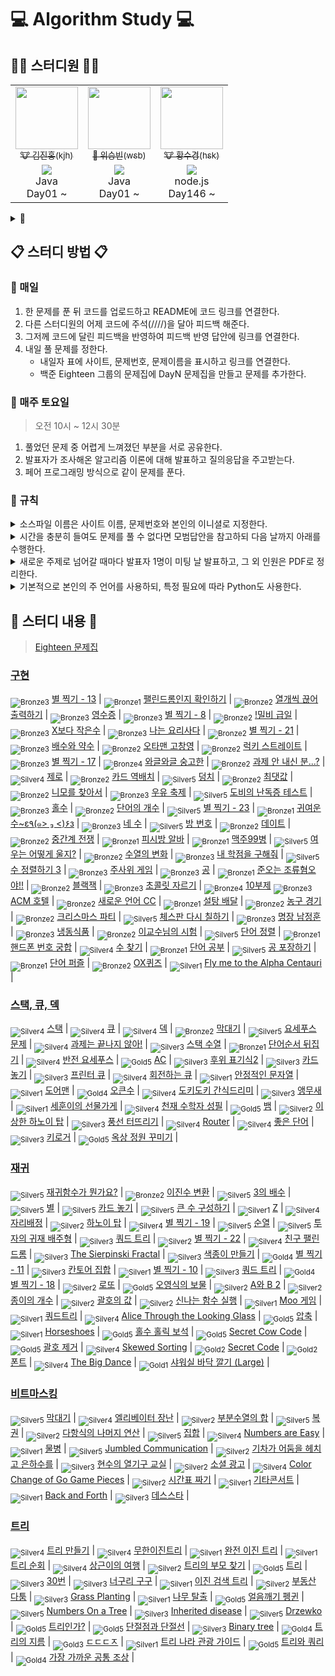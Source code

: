 # 💻 Algorithm Study 💻

## 👨‍💻 스터디원 👩‍💻
<table>
  <tr>
    <td align="center">
      <a href="https://github.com/deepredk">
        <img src="https://avatars.githubusercontent.com/u/33937365?v=4" width="100px;" alt=""/>
        <br />
        <sub>🐮 김진홍(kjh)</sub>
      </a>
    </td>
    <td align="center">
      <a href="https://github.com/Winning-Bean">
        <img src="https://avatars.githubusercontent.com/u/53260922?v=4" width="100px;" alt=""/>
        <br />
        <sub>🐯 위승빈(wsb)</sub>
      </a>
    </td>
    <td align="center">
      <a href="https://github.com/sukyeongh">
        <img src="https://avatars.githubusercontent.com/u/50071076?v=4" width="100px;" alt=""/>
        <br />
        <sub>🐮 황수경(hsk)</sub>
      </a>
    </td>
  </tr>
  <tr>
    <td align="center">
      <a href="https://solved.ac/deepred">
        <img src="http://mazassumnida.wtf/api/mini/generate_badge?boj=deepred">
      </a>
      <br />
      Java
      <br/>
      Day01 ~
    </td>
    <td align="center">
      <a href="https://solved.ac/wsb0722">
        <img src="http://mazassumnida.wtf/api/mini/generate_badge?boj=wsb0722">
      </a>
      <br />
      Java
      <br/>
      Day01 ~
    </td>
    <td align="center">
      <a href="https://solved.ac/hsk10271">
        <img src="http://mazassumnida.wtf/api/mini/generate_badge?boj=hsk10271">
      </a>
      <br />
      node.js
      <br/>
      Day146 ~ 
    </td>
  </tr>
</table>

<details>
<summary>🤝</summary>
  <table>
    <tr>
      <td align="center">
        <a href="https://github.com/jjklunicc">
          <img src="https://avatars.githubusercontent.com/u/55953594?v=4" width="100px;" alt=""/>
          <br />
          <sub>🐉 이예은(lye)</sub>
        </a>
      </td>
      <td align="center">
        <a href="https://github.com/cousim46">
          <img src="https://avatars.githubusercontent.com/u/67584874?v=4" width="100px;" alt=""/>
          <br />
          <sub>🐯 정회운(jhw)</sub>
        </a>
      </td>
    </tr>
    <tr>
      <td align="center">
        <a href="https://solved.ac/jjklunicc">
          <img src="http://mazassumnida.wtf/api/mini/generate_badge?boj=jjklunicc">
        </a>
        <br />
        C#
        <br/>
        Day01 ~ Day43
      </td>
      <td align="center">
        <a href="https://solved.ac/cousim46">
          <img src="http://mazassumnida.wtf/api/mini/generate_badge?boj=cousim46">
        </a>
        <br />
        Java
        <br/>
        Day01 ~ Day16
      </td>
    </tr>
  </table>
</details>

## 📋 스터디 방법 📋
### 📌 매일
1. 한 문제를 푼 뒤 코드를 업로드하고 README에 코드 링크를 연결한다.
2. 다른 스터디원의 어제 코드에 주석(////)을 달아 피드백 해준다.
3. 그저께 코드에 달린 피드백을 반영하여 피드백 반영 답안에 링크를 연결한다.
4. 내일 풀 문제를 정한다.
    * 내일자 표에 사이트, 문제번호, 문제이름을 표시하고 링크를 연결한다.
    * 백준 Eighteen 그룹의 문제집에 DayN 문제집을 만들고 문제를 추가한다.

### 📌 매주 토요일
> 오전 10시 ~ 12시 30분
1. 풀었던 문제 중 어렵게 느껴졌던 부분을 서로 공유한다.
2. 발표자가 조사해온 알고리즘 이론에 대해 발표하고 질의응답을 주고받는다.
3. 페어 프로그래밍 방식으로 같이 문제를 푼다.

### 📌 규칙
<details>
<summary>소스파일 이름은 사이트 이름, 문제번호와 본인의 이니셜로 지정한다.</summary>

* [백준](https://www.acmicpc.net) - 기본 알고리즘 문제 사이트
  * 기본 답안 : boj0000_hgd
  * 피드백 반영 답안 : boj0000_hgd_fb
  * 모범 답안 : boj0000_rank

</details>
<details>
<summary>시간을 충분히 들여도 문제를 풀 수 없다면 모범답안을 참고하되 다음 날까지 아래를 수행한다.</summary>

  1. 해당 소스코드 맨 위에 // 문제 실패 : 이유를 적는다.
      * 본인의 코드가 왜 안 됐는지를 이해한다.
      * 이해한대로 주석을 작성한다.
      * README의 답안에 *기울기*를 주어 링크한다.
  2. 모범 답안 맨 위에 // 문제 실패 - 모범 답안 을 적는다.
      * 모범 답안의 로직과 구현을 이해한다.
      * 이해한 로직과 구현을 각 줄의 주석으로 작성한다.
      * README의 피드백 반영 답안에 *기울기*를 주어 링크한다.

</details>

<details>
  <summary>새로운 주제로 넘어갈 때마다 발표자 1명이 미팅 날 발표하고, 그 외 인원은 PDF로 정리한다.</summary>
</details>

<details>
  <summary>기본적으로 본인의 주 언어를 사용하되, 특정 필요에 따라 Python도 사용한다.</summary>
</details>

## 📝 스터디 내용 📝
> [Eighteen 문제집](https://www.acmicpc.net/group/workbook/list/9797)

<!-- tier 리스트 S -->
[Unrated]: https://user-images.githubusercontent.com/33937365/126247607-85783912-c11a-4d50-ac36-8cc7dcb75cd2.png
[Bronze5]: https://user-images.githubusercontent.com/33937365/126247611-e362d727-17a4-4737-a232-5827e185ab7c.png
[Bronze4]: https://user-images.githubusercontent.com/33937365/126247612-89cbc675-e1d4-43a2-950b-1cb014dca697.png
[Bronze3]: https://user-images.githubusercontent.com/33937365/126247613-b8408610-7bc4-40f8-804f-a30a45ddbb68.png
[Bronze2]: https://user-images.githubusercontent.com/33937365/126247614-d85dc6ff-a520-4c00-82bd-eb593b156bd8.png
[Bronze1]: https://user-images.githubusercontent.com/33937365/126247616-04b2ab30-9891-4b7b-8cb4-38e99b97e834.png
[Silver5]: https://user-images.githubusercontent.com/33937365/126247618-38c5c905-672b-4d75-808e-8a7d45ea577d.png
[Silver4]: https://user-images.githubusercontent.com/33937365/126247620-ba2d1b96-b0aa-4b88-80c5-71569c69bbc3.png
[Silver3]: https://user-images.githubusercontent.com/33937365/126247621-1b55b7f4-3a79-4348-8a63-f00c1813853e.png
[Silver2]: https://user-images.githubusercontent.com/33937365/126247622-a83b30a9-6618-4593-b775-6f6730afd3f6.png
[Silver1]: https://user-images.githubusercontent.com/33937365/126247625-8d82f8ab-6f95-4ef8-a243-be31f548596e.png
[Gold5]: https://user-images.githubusercontent.com/33937365/126247627-2979d4d5-915a-4c4e-adb7-c171f9bafe28.png
[Gold4]: https://user-images.githubusercontent.com/33937365/126247629-b24e1e24-4579-450f-bc3c-f166361091dd.png
[Gold3]: https://user-images.githubusercontent.com/33937365/126247630-80fb15af-debc-451d-a937-6c9c6bfa693b.png
[Gold2]: https://user-images.githubusercontent.com/33937365/126247633-7112f6a6-57da-4d1d-953f-5414ba8ffc3d.png
[Gold1]: https://user-images.githubusercontent.com/33937365/126247635-42bd3af9-e129-4379-b44a-22d75de3def6.png
[Platinum5]: https://user-images.githubusercontent.com/33937365/126247636-763e3bc4-43a9-4724-8ce1-c2288aecb636.png
[Platinum4]: https://user-images.githubusercontent.com/33937365/126247637-af30d243-2771-4966-b0bb-0901b9fd4989.png
[Platinum3]: https://user-images.githubusercontent.com/33937365/126247640-cfd654db-86d8-42a9-8d1b-0f3494758330.png
[Platinum2]: https://user-images.githubusercontent.com/33937365/126247641-3e60e9a6-5116-4005-a87d-bfb59969c87a.png
[Platinum1]: https://user-images.githubusercontent.com/33937365/126247643-23bba5ac-52c4-442a-a88a-2eb8998f6446.png
[Diamond5]: https://user-images.githubusercontent.com/33937365/126247645-870445bf-25d9-45ce-9c07-a25949ffad21.png
[Diamond4]: https://user-images.githubusercontent.com/33937365/126247646-b2d7e328-c205-448d-a5bf-c6294c07edaa.png
[Diamond3]: https://user-images.githubusercontent.com/33937365/126247647-db568f94-882f-410c-bd1b-63d49c87623c.png
[Diamond2]: https://user-images.githubusercontent.com/33937365/126247648-52f92f07-0fb9-4b1d-a344-6e9b81d81044.png
[Diamond1]: https://user-images.githubusercontent.com/33937365/126247649-4d068f63-f5e1-40df-910e-dceeb2b7de99.png
[Ruby5]: https://user-images.githubusercontent.com/33937365/126247652-94013ea7-9a96-4068-b922-01535c85801d.png
[Ruby4]: https://user-images.githubusercontent.com/33937365/126247655-a10f7077-6341-416e-938c-b500b7022aca.png
[Ruby3]: https://user-images.githubusercontent.com/33937365/126247656-d0e16a36-5080-4585-a465-4e4f5302beef.png
[Ruby2]: https://user-images.githubusercontent.com/33937365/126247659-1d249660-02a2-4a95-966f-074f99df70fe.png
[Ruby1]: https://user-images.githubusercontent.com/33937365/126247660-8e0d236d-eaef-42b3-8983-28f9e6c94ff9.png
<!-- tier 리스트 E -->

### [구현](https://github.com/deepredk/BCU_Algorithm_Study/tree/main/Study1%20-%20Implementation)
<sub>![Bronze3]</sub> [별 찍기 - 13](https://www.acmicpc.net/problem/2523) |
<sub>![Bronze1]</sub> [팰린드롬인지 확인하기](https://www.acmicpc.net/problem/10988) |
<sub>![Bronze2]</sub> [열개씩 끊어 출력하기](https://www.acmicpc.net/problem/11721) |
<sub>![Bronze3]</sub> [영수증](https://www.acmicpc.net/problem/5565) |
<sub>![Bronze3]</sub> [별 찍기 - 8](https://www.acmicpc.net/problem/2445) |
<sub>![Bronze2]</sub> [!밀비 급일](https://www.acmicpc.net/problem/11365) |
<sub>![Bronze3]</sub> [X보다 작은수](https://www.acmicpc.net/problem/10871) |
<sub>![Bronze3]</sub> [나는 요리사다](https://www.acmicpc.net/problem/2953) |
<sub>![Bronze2]</sub> [별 찍기 - 21](https://www.acmicpc.net/problem/10996) |
<sub>![Bronze3]</sub> [배수와 약수](https://www.acmicpc.net/problem/5086) |
<sub>![Bronze2]</sub> [오타맨 고창영](https://www.acmicpc.net/problem/2711) |
<sub>![Bronze2]</sub> [럭키 스트레이트](https://www.acmicpc.net/problem/18406) |
<sub>![Bronze3]</sub> [별 찍기 - 17](https://www.acmicpc.net/problem/10992) |
<sub>![Bronze4]</sub> [와글와글 숭고한](https://www.acmicpc.net/problem/17388) |
<sub>![Bronze2]</sub> [과제 안 내신 분...?](https://www.acmicpc.net/problem/5597) |
<sub>![Silver4]</sub> [제로](https://www.acmicpc.net/problem/10773) |
<sub>![Bronze2]</sub> [카드 역배치](https://www.acmicpc.net/problem/10804) |
<sub>![Silver5]</sub> [덩치](https://www.acmicpc.net/problem/7568) |
<sub>![Bronze2]</sub> [최댓값](https://www.acmicpc.net/problem/2562) |
<sub>![Bronze2]</sub> [니모를 찾아서](https://www.acmicpc.net/problem/10173) |
<sub>![Bronze3]</sub> [우유 축제](https://www.acmicpc.net/problem/14720) |
<sub>![Silver5]</sub> [도비의 난독증 테스트](https://www.acmicpc.net/problem/2204) |
<sub>![Bronze3]</sub> [홀수](https://www.acmicpc.net/problem/2576) |
<sub>![Bronze2]</sub> [단어의 개수](https://www.acmicpc.net/problem/1152) |
<sub>![Silver5]</sub> [별 찍기 - 23](https://www.acmicpc.net/problem/13015) |
<sub>![Bronze1]</sub> [귀여운 수~ε٩(๑> ₃ <)۶з](https://www.acmicpc.net/problem/17294) |
<sub>![Bronze3]</sub> [네 수](https://www.acmicpc.net/problem/10824) |
<sub>![Silver5]</sub> [방 번호](https://www.acmicpc.net/problem/1475) |
<sub>![Bronze2]</sub> [데이트](https://www.acmicpc.net/problem/1296) |
<sub>![Bronze2]</sub> [중간계 전쟁](https://www.acmicpc.net/problem/4435) |
<sub>![Bronze1]</sub> [피시방 알바](https://www.acmicpc.net/problem/1453) |
<sub>![Bronze1]</sub> [맥주99병](https://www.acmicpc.net/problem/17293) |
<sub>![Silver5]</sub> [여우는 어떻게 울지?](https://www.acmicpc.net/problem/9536) |
<sub>![Bronze2]</sub> [수열의 변화](https://www.acmicpc.net/problem/1551) |
<sub>![Bronze3]</sub> [내 학점을 구해줘](https://www.acmicpc.net/problem/10984) |
<sub>![Silver5]</sub> [수 정렬하기 3](https://www.acmicpc.net/problem/10989) |
<sub>![Bronze3]</sub> [주사위 게임](https://www.acmicpc.net/problem/10103) |
<sub>![Bronze3]</sub> [공](https://www.acmicpc.net/problem/1547) |
<sub>![Bronze1]</sub> [준오는 조류혐오야!!](https://www.acmicpc.net/problem/14647) |
<sub>![Bronze2]</sub> [블랙잭](https://www.acmicpc.net/problem/2798) |
<sub>![Bronze3]</sub> [초콜릿 자르기](https://www.acmicpc.net/problem/2163) |
<sub>![Bronze4]</sub> [10부제](https://www.acmicpc.net/problem/10797)
<sub>![Bronze3]</sub> [ACM 호텔](https://www.acmicpc.net/problem/10250) |
<sub>![Bronze2]</sub> [새로운 언어 CC](https://www.acmicpc.net/problem/19945) |
<sub>![Bronze1]</sub> [설탕 배달](https://www.acmicpc.net/problem/2839) |
<sub>![Bronze2]</sub> [농구 경기](https://www.acmicpc.net/problem/1159) |
<sub>![Bronze2]</sub> [크리스마스 파티](https://www.acmicpc.net/problem/10708) |
<sub>![Silver5]</sub> [체스판 다시 칠하기](https://www.acmicpc.net/problem/1018) |
<sub>![Bronze3]</sub> [명장 남정훈](https://www.acmicpc.net/problem/15734) |
<sub>![Bronze3]</sub> [냉동식품](https://www.acmicpc.net/problem/14625) |
<sub>![Bronze2]</sub> [이교수님의 시험](https://www.acmicpc.net/problem/10874) |
<sub>![Silver5]</sub> [단어 정렬](https://www.acmicpc.net/problem/1181) |
<sub>![Bronze1]</sub> [핸드폰 번호 궁합](https://www.acmicpc.net/problem/17202) |
<sub>![Silver4]</sub> [수 찾기](https://www.acmicpc.net/problem/1920) |
<sub>![Bronze1]</sub> [단어 공부](https://www.acmicpc.net/problem/1157) |
<sub>![Silver5]</sub> [공 포장하기](https://www.acmicpc.net/problem/12981) |
<sub>![Bronze1]</sub> [단어 퍼즐](https://www.acmicpc.net/problem/9946) |
<sub>![Bronze2]</sub> [OX퀴즈](https://www.acmicpc.net/problem/8958) |
<sub>![Silver1]</sub> [Fly me to the Alpha Centauri](https://www.acmicpc.net/problem/1011) |

### [스택, 큐, 덱](https://github.com/deepredk/BCU_Algorithm_Study/tree/main/Study2%20-%20Stack%2C%20Queue%2C%20Deque)
<sub>![Silver4]</sub> [스택](https://www.acmicpc.net/problem/10828) |
<sub>![Silver4]</sub> [큐](https://www.acmicpc.net/problem/10845) |
<sub>![Silver4]</sub> [덱](https://www.acmicpc.net/problem/10866) |
<sub>![Bronze2]</sub> [막대기](https://www.acmicpc.net/problem/17608) |
<sub>![Silver5]</sub> [요세푸스 문제](https://www.acmicpc.net/problem/1158) |
<sub>![Silver4]</sub> [과제는 끝나지 않아!](https://www.acmicpc.net/problem/17952) |
<sub>![Silver3]</sub> [스택 수열](https://www.acmicpc.net/problem/1874) |
<sub>![Bronze1]</sub> [단어순서 뒤집기](https://www.acmicpc.net/problem/12605) |
<sub>![Silver4]</sub> [반전 요세푸스](https://www.acmicpc.net/problem/20301) |
<sub>![Gold5]</sub> [AC](https://www.acmicpc.net/problem/5430) |
<sub>![Silver3]</sub> [후위 표기식2](https://www.acmicpc.net/problem/1935) |
<sub>![Silver3]</sub> [카드 놓기](https://www.acmicpc.net/problem/18115) |
<sub>![Silver3]</sub> [프린터 큐](https://www.acmicpc.net/problem/1966) |
<sub>![Silver4]</sub> [회전하는 큐](https://www.acmicpc.net/problem/1021) |
<sub>![Silver1]</sub> [안정적인 문자열](https://www.acmicpc.net/problem/4889) |
<sub>![Silver1]</sub> [도어맨](https://www.acmicpc.net/problem/5002) |
<sub>![Gold4]</sub> [오큰수](https://www.acmicpc.net/problem/17298) |
<sub>![Silver4]</sub> [도키도키 간식드리미](https://www.acmicpc.net/problem/12789) |
<sub>![Silver3]</sub> [앵무새](https://www.acmicpc.net/problem/14713) |
<sub>![Silver1]</sub> [세훈이의 선물가게](https://www.acmicpc.net/problem/17225) |
<sub>![Silver4]</sub> [천재 수학자 성필](https://www.acmicpc.net/problem/15815) |
<sub>![Gold5]</sub> [뱀](https://www.acmicpc.net/problem/3190) |
<sub>![Silver2]</sub> [이상한 하노이 탑](https://www.acmicpc.net/problem/15500) |
<sub>![Silver3]</sub> [풍선 터뜨리기](https://www.acmicpc.net/problem/2346) |
<sub>![Silver4]</sub> [Router](https://www.acmicpc.net/problem/15828) |
<sub>![Silver4]</sub> [좋은 단어](https://www.acmicpc.net/problem/3986) |
<sub>![Silver3]</sub> [키로거](https://www.acmicpc.net/problem/5397) |
<sub>![Gold5]</sub> [옥상 정원 꾸미기](https://www.acmicpc.net/problem/6198) |

### [재귀](https://github.com/deepredk/BCU_Algorithm_Study/tree/main/Study3%20-%20Recursion)
<sub>![Silver5]</sub> [재귀함수가 뭔가요?](https://www.acmicpc.net/problem/17478) |
<sub>![Bronze2]</sub> [이진수 변환](https://www.acmicpc.net/problem/10829) |
<sub>![Silver5]</sub> [3의 배수](https://www.acmicpc.net/problem/1769) |
<sub>![Silver5]</sub> [별](https://www.acmicpc.net/problem/16505) |
<sub>![Silver5]</sub> [카드 놓기](https://www.acmicpc.net/problem/5568) |
<sub>![Silver5]</sub> [큰 수 구성하기](https://www.acmicpc.net/problem/18511) |
<sub>![Silver1]</sub> [Z](https://www.acmicpc.net/problem/1074) |
<sub>![Silver4]</sub> [자리배정](https://www.acmicpc.net/problem/10157) |
<sub>![Silver2]</sub> [하노이 탑](https://www.acmicpc.net/problem/1914) |
<sub>![Silver4]</sub> [별 찍기 - 19](https://www.acmicpc.net/problem/10994) |
<sub>![Silver5]</sub> [순열](https://www.acmicpc.net/problem/9742) |
<sub>![Silver5]</sub> [투자의 귀재 배주형](https://www.acmicpc.net/problem/19947) |
<sub>![Silver3]</sub> [쿼드 트리](https://www.acmicpc.net/problem/6576) |
<sub>![Silver2]</sub> [별 찍기 - 22](https://www.acmicpc.net/problem/10997) |
<sub>![Silver4]</sub> [친구 팰린드롬](https://www.acmicpc.net/problem/15270) |
<sub>![Silver3]</sub> [The Sierpinski Fractal](https://www.acmicpc.net/problem/6555) |
<sub>![Silver3]</sub> [색종이 만들기](https://www.acmicpc.net/problem/2630) |
<sub>![Gold4]</sub> [별 찍기 - 11](https://www.acmicpc.net/problem/2448) |
<sub>![Silver3]</sub> [칸토어 집합](https://www.acmicpc.net/problem/4779) |
<sub>![Silver1]</sub> [별 찍기 - 10](https://www.acmicpc.net/problem/2447) |
<sub>![Silver3]</sub> [쿼드 트리](https://www.acmicpc.net/problem/6580) |
<sub>![Gold4]</sub> [별 찍기 - 18](https://www.acmicpc.net/problem/10993) |
<sub>![Silver2]</sub> [로또](https://www.acmicpc.net/problem/6603) |
<sub>![Gold5]</sub> [오영식의 보물](https://www.acmicpc.net/problem/1631) |
<sub>![Silver2]</sub> [A와 B 2](https://www.acmicpc.net/problem/12919) |
<sub>![Silver2]</sub> [종이의 개수](https://www.acmicpc.net/problem/1780) |
<sub>![Silver2]</sub> [괄호의 값](https://www.acmicpc.net/problem/2504) |
<sub>![Silver2]</sub> [신나는 함수 실행](https://www.acmicpc.net/problem/9184) |
<sub>![Silver1]</sub> [Moo 게임](https://www.acmicpc.net/problem/5904) |
<sub>![Silver1]</sub> [쿼드트리](https://www.acmicpc.net/problem/1992) |
<sub>![Silver4]</sub> [Alice Through the Looking Glass](https://www.acmicpc.net/problem/6785) |
<sub>![Gold5]</sub> [압축](https://www.acmicpc.net/problem/1662) |
<sub>![Silver1]</sub> [Horseshoes](https://www.acmicpc.net/problem/5876) |
<sub>![Gold5]</sub> [홀수 홀릭 보석](https://www.acmicpc.net/problem/20164) |
<sub>![Gold5]</sub> [Secret Cow Code](https://www.acmicpc.net/problem/14454) |
<sub>![Gold5]</sub> [괄호 제거](https://www.acmicpc.net/problem/2800) |
<sub>![Silver4]</sub> [Skewed Sorting](https://www.acmicpc.net/problem/5985) |
<sub>![Gold2]</sub> [Secret Code](https://www.acmicpc.net/problem/9994) |
<sub>![Gold2]</sub> [폰트](https://www.acmicpc.net/problem/9997) |
<sub>![Silver4]</sub> [The Big Dance](https://www.acmicpc.net/problem/6012) |
<sub>![Gold1]</sub> [샤워실 바닥 깔기 (Large)](https://www.acmicpc.net/problem/14601) |

### [비트마스킹](https://github.com/deepredk/BCU_Algorithm_Study/tree/main/Study4%20-%20Bitmask)
<sub>![Silver5]</sub> [막대기](https://www.acmicpc.net/problem/1094) |
<sub>![Silver4]</sub> [엘리베이터 장난](https://www.acmicpc.net/problem/14936) |
<sub>![Silver2]</sub> [부분수열의 합](https://www.acmicpc.net/problem/1182) |
<sub>![Silver5]</sub> [복권](https://www.acmicpc.net/problem/1359) |
<sub>![Silver2]</sub> [다항식의 나머지 연산](https://www.acmicpc.net/problem/7345) |
<sub>![Silver5]</sub> [집합](https://www.acmicpc.net/problem/11723) |
<sub>![Silver4]</sub> [Numbers are Easy](https://www.acmicpc.net/problem/11322) |
<sub>![Silver1]</sub> [물병](https://www.acmicpc.net/problem/1052) |
<sub>![Silver5]</sub> [Jumbled Communication](https://www.acmicpc.net/problem/11675) |
<sub>![Silver2]</sub> [기차가 어둠을 헤치고 은하수를](https://www.acmicpc.net/problem/15787) |
<sub>![Silver3]</sub> [현수의 열기구 교실](https://www.acmicpc.net/problem/13915) |
<sub>![Silver2]</sub> [소셜 광고](https://www.acmicpc.net/problem/9335) |
<sub>![Silver4]</sub> [Color Change of Go Game Pieces](https://www.acmicpc.net/problem/9819) |
<sub>![Silver2]</sub> [시간표 짜기](https://www.acmicpc.net/problem/14569) |
<sub>![Silver1]</sub> [기타콘서트](https://www.acmicpc.net/problem/1497) |
<sub>![Silver1]</sub> [Back and Forth](https://www.acmicpc.net/problem/16771) |
<sub>![Silver3]</sub> [데스스타](https://www.acmicpc.net/problem/11811) |

### [트리](https://github.com/deepredk/BCU_Algorithm_Study/tree/main/Study5%20-%20Tree)
<sub>![Silver4]</sub> [트리 만들기](https://www.acmicpc.net/problem/14244) |
<sub>![Silver4]</sub> [무한이진트리](https://www.acmicpc.net/problem/2078) |
<sub>![Silver1]</sub> [완전 이진 트리](https://www.acmicpc.net/problem/9934) |
<sub>![Silver1]</sub> [트리 순회](https://www.acmicpc.net/problem/1991) |
<sub>![Silver4]</sub> [상근이의 여행](https://www.acmicpc.net/problem/9372) |
<sub>![Silver2]</sub> [트리의 부모 찾기](https://www.acmicpc.net/problem/11725) |
<sub>![Gold5]</sub> [트리](https://www.acmicpc.net/problem/1068) |
<sub>![Silver3]</sub> [30번](https://www.acmicpc.net/problem/13116) |
<sub>![Silver3]</sub> [너구리 구구](https://www.acmicpc.net/problem/18126) |
<sub>![Silver1]</sub> [이진 검색 트리](https://www.acmicpc.net/problem/5639) |
<sub>![Silver2]</sub> [부동산 다툼](https://www.acmicpc.net/problem/20364) |
<sub>![Silver3]</sub> [Grass Planting](https://www.acmicpc.net/problem/17024) |
<sub>![Silver1]</sub> [나무 탈출](https://www.acmicpc.net/problem/15900) |
<sub>![Gold5]</sub> [얼음깨기 펭귄](https://www.acmicpc.net/problem/21738) |
<sub>![Silver5]</sub> [Numbers On a Tree](https://www.acmicpc.net/problem/11203) |
<sub>![Silver3]</sub> [Inherited disease](https://www.acmicpc.net/problem/10897) |
<sub>![Silver5]</sub> [Drzewko](https://www.acmicpc.net/problem/8680) |
<sub>![Gold5]</sub> [트리인가?](https://www.acmicpc.net/problem/6416) |
<sub>![Gold5]</sub> [단절점과 단절선](https://www.acmicpc.net/problem/14675) |
<sub>![Silver3]</sub> [Binary tree](https://www.acmicpc.net/problem/13237) |
<sub>![Gold4]</sub> [트리의 지름](https://www.acmicpc.net/problem/1967) |
<sub>![Gold3]</sub> [ㄷㄷㄷㅈ](https://www.acmicpc.net/problem/19535) |
<sub>![Silver1]</sub> [트리 나라 관광 가이드](https://www.acmicpc.net/problem/15805) |
<sub>![Gold5]</sub> [트리와 쿼리](https://www.acmicpc.net/problem/15681) |
<sub>![Gold4]</sub> [가장 가까운 공통 조상](https://www.acmicpc.net/problem/3584) |